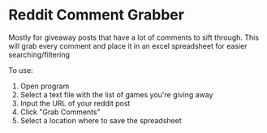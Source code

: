 # Reddit Comment Grabber
 Mostly for giveaway posts that have a lot of comments to sift through. This will grab every comment and place it in an excel spreadsheet for easier searching/filtering

To use:
1)  Open program
2)  Select a text file with the list of games you're giving away
3)  Input the URL of your reddit post
4)  Click "Grab Comments"
5)  Select a location where to save the spreadsheet
